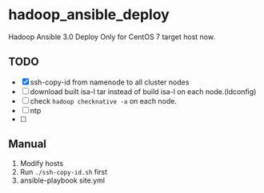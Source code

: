 # hadoop_ansible_deploy
Hadoop Ansible 3.0 Deploy
Only for CentOS 7 target host now.

## TODO
- [x] ssh-copy-id from namenode to all cluster nodes
- [ ] download built isa-l tar instead of build isa-l on each node.(ldconfig)
- [ ] check `hadoop checknative -a` on each node.
- [ ] ntp
- [ ] 

## Manual
1. Modify hosts
2. Run `./ssh-copy-id.sh` first
3. ansible-playbook site.yml
